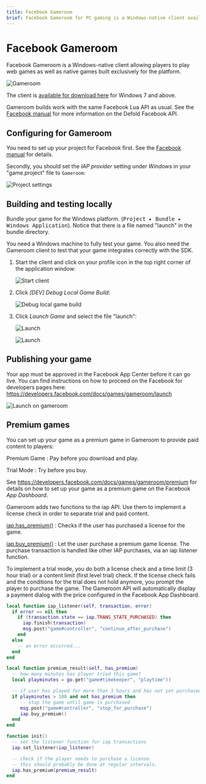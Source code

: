```yaml
---
title: Facebook Gameroom
brief: Facebook Gameroom for PC gaming is a Windows-native client available as a free download for players worldwide. Within Facebook Gameroom, players can experience both web games and also native games built exclusively for the platform.
---
```


# Facebook Gameroom

Facebook Gameroom is a Windows-native client allowing players to play web games as well as native games built exclusively for the platform.

![Gameroom](images/gameroom/gameroom.jpg)

<span class="icon-windows"></span> The client is [available for download here](https://www.facebook.com/gameroom/download/) for Windows 7 and above.

Gameroom builds work with the same Facebook Lua API as usual. See the [Facebook manual](/manuals/facebook) for more information on the Defold Facebook API.

## Configuring for Gameroom

You need to set up your project for Facebook first. See the [Facebook manual](/manuals/facebook) for details.

Secondly, you should set the *IAP provider* setting under *Windows* in your "game.project" file to `Gameroom`:

![Project settings](images/gameroom/game_project.png)

## Building and testing locally

Bundle your game for the Windows platform. (<kbd>Project ▸ Bundle ▸ Windows Application</kbd>). Notice that there is a file named "launch" in the bundle directory.

You need a Windows machine to fully test your game. You also need the Gameroom client to test that your game integrates correctly with the SDK.

1. Start the client and click on your profile icon in the top right corner of the application window:

   ![Start client](images/gameroom/client.jpg)

2. Click *[DEV] Debug Local Game Build*:

   ![Debug local game build](images/gameroom/local_dev.jpg)

3. Click *Launch Game* and select the file "launch":

   ![Launch](images/gameroom/launch2.jpg)

   ![Launch](images/gameroom/launch.jpg)

## Publishing your game

Your app must be approved in the Facebook App Center before it can go live. You can find instructions on how to proceed on the Facebook for developers pages here: https://developers.facebook.com/docs/games/gameroom/launch

![Launch on gameroom](images/gameroom/launch_on_gameroom.jpg)

## Premium games

You can set up your game as a premium game in Gameroom to provide paid content to players:

Premium Game
: Pay before you download and play.

Trial Mode
: Try before you buy.

See https://developers.facebook.com/docs/games/gameroom/premium for details on how to set up your game as a premium game on the Facebook *App Dashboard*.

Gameroom adds two functions to the iap API. Use them to implement a license check in order to separate trial and paid content.

[iap.has_premium()](/ref/iap#iap.has_premium)
: Checks if the user has purchased a license for the game.

[iap.buy_premium()](/ref/iap#iap.buy_premium)
: Let the user purchase a premium game license. The purchase transaction is handled like other IAP purchases, via an iap listener function.

To implement a trial mode, you do both a license check and a time limit (3 hour trial) or a content limit (first level trial) check. If the license check fails and the conditions for the trial does not hold anymore, you prompt the player to purchase the game. The Gameroom API will automatically display a payment dialog with the price configured in the Facebook App Dashboard.

```lua
local function iap_listener(self, transaction, error)
  if error == nil then
    if (transaction.state == iap.TRANS_STATE_PURCHASED) then
      iap.finish(transaction)
      msg.post("game#controller", "continue_after_purchase")
    end
  else
    -- an error occurred...
  end
end

local function premium_result(self, has_premium)
  -- how many minutes has player tried this game?
  local playminutes = go.get("game#timekeeper", "playtime"))

  -- if user has played for more than 3 hours and has not yet purchased.
  if playminutes > 180 and not has_premium then
     -- stop the game until game is purchased
     msg.post("game#controller", "stop_for_purchase")
     iap.buy_premium()
  end
end

function init()
  -- set the listener function for iap transactions
  iap.set_listener(iap_listener)

  -- check if the player needs to purchase a license.
  -- this should probably be done at regular intervals.
  iap.has_premium(premium_result)
end
```
